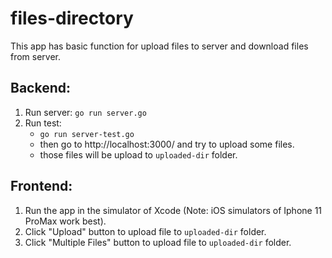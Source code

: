 # files-directory
This app has basic function for upload files to server and download files from server.

## Backend:
1.  Run server: `go run server.go`
2.  Run test: 
    * `go run server-test.go` 
    * then go to http://localhost:3000/ and try to upload some files.
    * those files will be upload to `uploaded-dir` folder.

## Frontend:
1. Run the app in the simulator of Xcode (Note: iOS simulators of Iphone 11 ProMax work best).
2. Click "Upload" button to upload file to `uploaded-dir` folder.
3. Click "Multiple Files" button to upload file to `uploaded-dir` folder.

